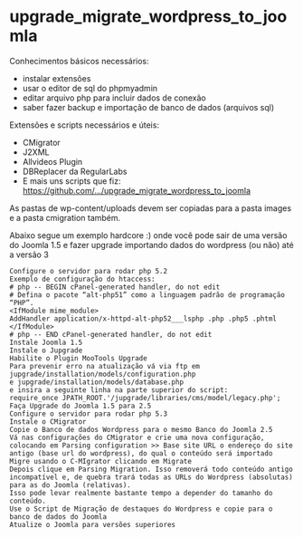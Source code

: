 # upgrade_migrate_wordpress_to_joomla

Conhecimentos básicos necessários:
- instalar extensões
- usar o editor de sql do phpmyadmin
- editar arquivo php para incluir dados de conexão
- saber fazer backup e importação de banco de dados (arquivos sql)

Extensões e scripts necessários e úteis:

- CMigrator
- J2XML
- Allvideos Plugin
- DBReplacer da RegularLabs
- E mais uns scripts que fiz: https://github.com/.../upgrade_migrate_wordpress_to_joomla

As pastas de wp-content/uploads devem ser copiadas para a pasta images e a pasta cmigration também.


Abaixo segue um exemplo hardcore :) onde você pode sair de uma versão do Joomla 1.5 e fazer upgrade importando dados do wordpress (ou não) até a versão 3



    Configure o servidor para rodar php 5.2
    Exemplo de configuração do htaccess:
    # php -- BEGIN cPanel-generated handler, do not edit
    # Defina o pacote “alt-php51” como a linguagem padrão de programação “PHP”.
    <IfModule mime_module>
    AddHandler application/x-httpd-alt-php52___lsphp .php .php5 .phtml
    </IfModule>
    # php -- END cPanel-generated handler, do not edit
    Instale Joomla 1.5
    Instale o Jupgrade
    Habilite o Plugin MooTools Upgrade
    Para prevenir erro na atualização vá via ftp em
    jupgrade/installation/models/configuration.php
    e jupgrade/installation/models/database.php
    e insira a seguinte linha na parte superior do script:
    require_once JPATH_ROOT.'/jupgrade/libraries/cms/model/legacy.php';
    Faça Upgrade do Joomla 1.5 para 2.5
    Configure o servidor para rodar php 5.3
    Instale o CMigrator
    Copie o Banco de dados Wordpress para o mesmo Banco do Joomla 2.5
    Vá nas configurações do CMigrator e crie uma nova configuração, colocando em Parsing configuration >> Base site URL o endereço do site antigo (base url do wordpress), do qual o conteúdo será importado
    Migre usando o C-MIgrator clicando em Migrate
    Depois clique em Parsing Migration. Isso removerá todo conteúdo antigo incompatível e, de quebra trará todas as URLs do Wordpress (absolutas) para as do Joomla (relativas).
    Isso pode levar realmente bastante tempo a depender do tamanho do conteúdo.
    Use o Script de Migração de destaques do Wordpress e copie para o banco de dados do Joomla
    Atualize o Joomla para versões superiores


